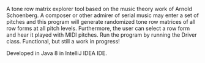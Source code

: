 A tone row matrix explorer tool based on the music theory work of Arnold Schoenberg. A composer or other admirer of serial music may enter a set of pitches and this program will generate randomized tone row matrices of all row forms at all pitch levels. Furthermore, the user can select a row form and hear it played with MIDI pitches. Run the program by running the Driver class. Functional, but still a work in progress!

Developed in Java 8 in IntelliJ IDEA IDE.

